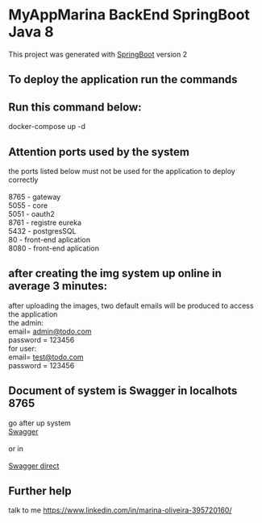 # MyAppMarina BackEnd SpringBoot Java 8

This project was generated with [SpringBoot](https://spring.io/projects/spring-boot/) version 2


## To deploy the application run the commands

## Run this command below:
docker-compose up -d

## Attention ports used by the system

the ports listed below must not be used for the application to deploy correctly<br />
<br />
8765 - gateway<br />
5055 - core<br />
5051 - oauth2<br />
8761 - registre eureka<br />
5432 - postgresSQL  <br />
80   - front-end aplication<br />
8080 - front-end aplication<br />


## after creating the img system up online in average 3 minutes:

after uploading the images, two default emails will be produced to access the application <br />
	the admin: <br />
	email= admin@todo.com <br />
	password = 123456 <br />
	for user: <br />
	email= test@todo.com <br />
	password = 123456 <br />

## Document of system is Swagger in localhots 8765

go after up system<br />
[Swagger](http://localhost:8765/core/swagger-ui/index.html)<br />
<br />
or in <br />
<br />
[Swagger direct](http://localhost:5055/swagger-ui/index.html#/)<br />


## Further help

talk to me  https://www.linkedin.com/in/marina-oliveira-395720160/
